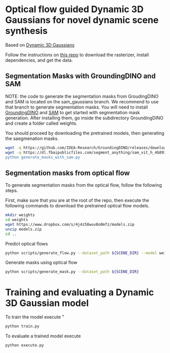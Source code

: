 # Optical flow guided Dynamic 3D Gaussians for novel dynamic scene synthesis

Based on [Dynamic 3D Gaussians](https://dynamic3dgaussians.github.io/) 

Follow the instructions on [this repo](https://github.com/JonathonLuiten/Dynamic3DGaussians) to download the rasterizer, install dependencies, and get the data. 

##  Segmentation Masks with GroundingDINO and SAM

NOTE: the code to generate the segmentation masks from GroudingDINO and SAM is located on the sam_gaussians branch. We recommend to use that branch to generate segmentation masks.
You will need to install [GroundingDINO](https://github.com/IDEA-Research/GroundingDINO) and [SAM](https://github.com/facebookresearch/segment-anything) to get started with segmentation mask generation. After installing them, go inside the subdirectory GroundingDINO and create a folder called weights. 

You should proceed by downloading the pretrained models, then generating the saegmenation masks.

```bash
wget -q https://github.com/IDEA-Research/GroundingDINO/releases/download/v0.1.0-alpha/groundingdino_swint_ogc.pth
wget -q https://dl.fbaipublicfiles.com/segment_anything/sam_vit_h_4b8939.pth" to download the pretrained models.
python generate_masks_with_sam.py
```



## Segmentation masks from optical flow
To generate segmentation masks from the optical flow, follow the following steps. 

First, make sure that you are at the root of the repo, then execute the following commands to download the pretrained optical flow models.

```bash
mkdir weights
cd weights
wget https://www.dropbox.com/s/4j4z58wuv8o0mfz/models.zip
unzip models.zip
cd ..
```

Predict optical flows

```bash
python scripts/generate_flow.py --dataset_path ${SCENE_DIR} --model weights/raft-sintel.pth
```

Generate masks using optical flow

```bash
python scripts/generate_mask.py --dataset_path ${SCENE_DIR}
```

# Training and evaluating a Dynamic 3D Gaussian model

To train the model execute "
```bash
python train.py
```

To evaluate a trained model execute 
```bash
python execute.py
```
